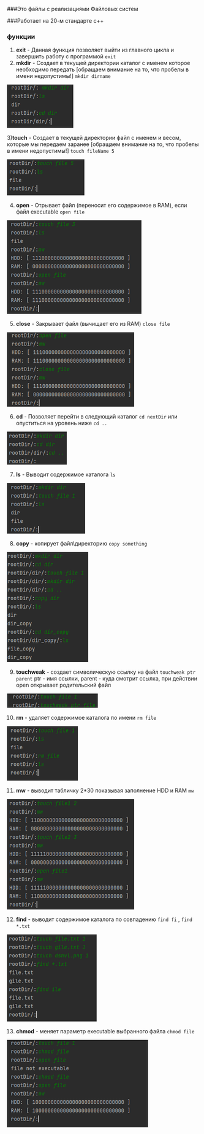 ###Это файлы с реализациями Файловых систем

###Работает на 20-м стандарте с++

### функции
1) **exit** - 
Данная функция позволяет выйти из главного цикла и завершить работу с программой `exit`
2) **mkdir** -
Создает в текущей директории каталог с именем которое необходимо передать [обращаем внимание на то, что пробелы в имени недопустимы!] `mkdir dirname`

![img.png](source/img.png)

3)**touch** - 
Создает в текущей директории файл с именем и весом, которые мы передаем заранее [обращаем внимание на то, что пробелы в имени недопустимы!] `touch fileName 5`

![img_1.png](source/img_1.png)

4) **open** - 
Отрывает файл (переносит его содержимое в RAM), если файл executable `open file`

![img_2.png](source/img_2.png)

5) **close** - 
Закрывает файл (вычищает его из RAM) `close file`

![img_3.png](source/img_3.png)

6) **cd** - 
Позволяет перейти в следующий каталог `cd nextDir` или опуститься на уровень ниже `cd ..` 

![img_5.png](source/img_5.png)

7) **ls** - 
Выводит содержимое каталога `ls`

![img_6.png](source/img_6.png)

8) **copy** - 
копирует файл\директорию `copy something`

![img_7.png](source/img_7.png)

9) **touchweak** - 
создает символическую ссылку на файл `touchweak ptr parent` ptr - имя ссылки, parent - куда смотрит ссылка, при действии open открывает родительский файл

![img_8.png](source/img_8.png)

10) **rm** - 
удаляет содержимое каталога по имени `rm file`

![img_9.png](source/img_9.png)

11) **mw** - 
выводит табличку 2*30 показывая заполнение HDD и RAM `mw`

![img_10.png](source/img_10.png)

12) **find** - 
выводит содержимое каталога по совпадению `find fi` , `find *.txt`

![img_11.png](source/img_11.png)

13) **chmod** - 
меняет параметр executable выбранного файла `chmod file`

![img_12.png](source/img_12.png)
